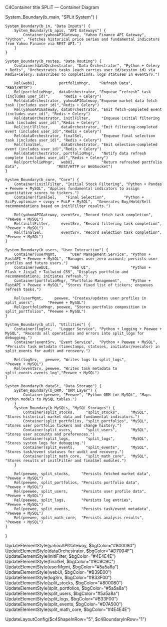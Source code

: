 C4Container
title SPLiT — Container Diagram

System_Boundary(b_main, "SPLit System") {
    
    System_Boundary(b_in, "Data Inputs") {
        System_Boundary(b_apis, "API Gateways") {
            Container(yahooAPIGateway, "Yahoo Finance API Gateway", "Python", "Fetches historical price series and fundamental indicators from Yahoo Finance via REST API.")
        }
    }

    System_Boundary(b_routes, "Data Routing") {
        Container(dataOrchestrator, "Data Orchestrator", "Python + Celery + Redis", "Orchestrates tasks (each carries user_id/session_id) via Redis+Celery; subscribes to completions; logs statuses in eventSrv.")

        Rel(webUI,          portfolioMngr,    "Refresh Data",                                    "REST/HTTP")
        Rel(portfolioMngr,  dataOrchestrator, "Enqueue “refresh” task (includes user_id)",      "Redis + Celery")
        Rel(dataOrchestrator, yahooAPIGateway,"Enqueue market data fetch task (includes user_id)","Redis + Celery")
        Rel(yahooAPIGateway, dataOrchestrator, "Emit fetch-completed event (includes user_id)", "Redis + Celery")
        Rel(dataOrchestrator, initlFilter,     "Enqueue initial filtering task (includes user_id)","Redis + Celery")
        Rel(initlFilter,     dataOrchestrator, "Emit filtering-completed event (includes user_id)","Redis + Celery")
        Rel(dataOrchestrator, finalSel,        "Enqueue final selection task (includes user_id)", "Redis + Celery")
        Rel(finalSel,        dataOrchestrator, "Emit selection-completed event (includes user_id)","Redis + Celery")
        Rel(dataOrchestrator, portfolioMngr,   "Notify data refresh complete (includes user_id)","Redis + Celery")
        Rel(portfolioMngr,   webUI,            "Return refreshed portfolio data",                 "REST/HTTP or WebSocket")
    }

    System_Boundary(b_core, "Core") {
        Container(initlFilter, "Initial Stock Filtering", "Python + Pandas + Peewee + MySQL", "Applies fundamental indicators to assign quantitative scores to tickers.")
        Container(finalSel,    "Final Selection",        "Python + SciPy.optimize + cvxpy + PuLP + MySQL",  "Generates Buy/Hold/Sell recommendations based on initlFilter results.")

        Rel(yahooAPIGateway, eventSrv, "Record fetch task completion",      "Peewee + MySQL")
        Rel(initlFilter,     eventSrv, "Record filtering task completion", "Peewee + MySQL")
        Rel(finalSel,        eventSrv, "Record selection task completion", "Peewee + MySQL")
    }
    
    System_Boundary(b_users, "User Interaction") {
        Container(userMgmt,      "User Management Service", "Python + FastAPI + Peewee + MySQL", "Manages user_zero account; persists user profiles and future users.")
        Container(webUI,         "Web UI",                  "Python + Flask + Jinja2 + Tailwind CSS", "Displays portfolio and recommendations; initiates refresh.")
        Container(portfolioMngr, "Portfolio Management",    "Python + FastAPI + Peewee + MySQL", "Stores fixed list of tickers; enqueues refresh tasks.")

        Rel(userMgmt,     peewee, "Creates/updates user profiles in split_users",      "Peewee + MySQL")
        Rel(portfolioMngr, peewee, "Stores portfolio composition in split_portfolios", "Peewee + MySQL")
    }

    System_Boundary(b_util, "Utilities") {
        Container(logSrv,   "Logger Service", "Python + logging + Peewee + MySQL", "Records all operations and errors into split_logs for debugging.")
        Container(eventSrv, "Event Service",  "Python + Peewee + MySQL",             "Persists task metadata (timestamps, statuses, initiator/executor) in split_events for audit and recovery.")

        Rel(logSrv,   peewee, "Writes logs to split_logs",                     "Peewee + MySQL")
        Rel(eventSrv, peewee, "Writes task metadata to split_events.events_log","Peewee + MySQL")
    }

    System_Boundary(b_dataSt, "Data Storage") {
        System_Boundary(b_ORM, "ORM Layer") {
            Container(peewee, "Peewee", "Python ORM for MySQL", "Maps Python models to MySQL tables.")
        }
        System_Boundary(b_MySQLs, "MySQL Storages") {
            Container(split_stocks,     "split_stocks",     "MySQL", "Stores historical market data and fundamental indicators.")
            Container(split_portfolios, "split_portfolios", "MySQL", "Stores user portfolio tickers and change history.")
            Container(split_users,      "split_users",      "MySQL", "Stores user accounts and preferences.")
            Container(split_logs,       "split_logs",       "MySQL", "Stores system logs for debugging.")
            Container(split_events,     "split_events",     "MySQL", "Stores task/event statuses for audit and recovery.")
            Container(split_math_core,  "split_math_core",  "MySQL", "Stores results of initlFilter and finalSel modules.")
        }

        Rel(peewee, split_stocks,     "Persists fetched market data",               "Peewee + MySQL")
        Rel(peewee, split_portfolios, "Persists portfolio data",                    "Peewee + MySQL")
        Rel(peewee, split_users,      "Persists user profile data",                 "Peewee + MySQL")
        Rel(peewee, split_logs,       "Persists log entries",                       "Peewee + MySQL")
        Rel(peewee, split_events,     "Persists task/event metadata",               "Peewee + MySQL")
        Rel(peewee, split_math_core,  "Persists analysis results",                  "Peewee + MySQL")
    }
}

UpdateElementStyle(yahooAPIGateway, $bgColor="#800080")
UpdateElementStyle(dataOrchestrator, $bgColor="#D7004F")
UpdateElementStyle(initlFilter, $bgColor="#4E4E4E")
UpdateElementStyle(finalSel, $bgColor="#9C9C9C")
UpdateElementStyle(userMgmt, $bgColor="#5a5a8a")
UpdateElementStyle(webUI, $bgColor="#B39E00")
UpdateElementStyle(logSrv, $bgColor="#B33F00")
UpdateElementStyle(split_stocks,     $bgColor="#800080")
UpdateElementStyle(split_portfolios, $bgColor="#5a5a8a")
UpdateElementStyle(split_users,      $bgColor="#5a5a8a")
UpdateElementStyle(split_logs,       $bgColor="#B33F00")
UpdateElementStyle(split_events,     $bgColor="#D7A500")
UpdateElementStyle(split_math_core,  $bgColor="#4E4E4E")

UpdateLayoutConfig($c4ShapeInRow="5", $c4BoundaryInRow="1")
